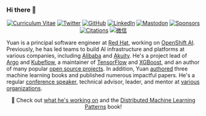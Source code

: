 ### Hi there 👋

<p align="center">
	<a href="https://terrytangyuan.github.io/cv.html"><img src="imgs/cv.svg" alt="Curriculum Vitae"></a>
	<a href="https://twitter.com/TerryTangYuan"><img src="imgs/twitter.svg" alt="Twitter"></a>
	<a href="https://github.com/terrytangyuan"><img src="imgs/github.svg" alt="GitHub"></a>
	<a href="https://www.linkedin.com/in/terrytangyuan"><img src="imgs/linkedin.svg" alt="LinkedIn"></a>
	<a rel="me" href="https://fosstodon.org/@terrytangyuan"><img src="imgs/mastodon.svg" alt="Mastodon"></a>
	<a href="https://github.com/sponsors/terrytangyuan"><img src="imgs/sponsors.svg" alt="Sponsors"></a>
	<a href="https://scholar.google.com/citations?user=2GYttqUAAAAJ&hl=en"><img src="imgs/citations.svg" alt="Citations"></a>
	<a href="https://raw.githubusercontent.com/terrytangyuan/terrytangyuan/master/imgs/wechat-qr-code.png"><img src="imgs/wechat.svg" alt="微信"></a>
</p>



Yuan is a principal software engineer at [Red Hat](https://www.redhat.com/), working on [OpenShift AI](https://www.redhat.com/en/technologies/cloud-computing/openshift/openshift-ai). Previously, he has led teams to build AI infrastructure and platforms at various companies, including [Alibaba](https://www.alibabagroup.com/) and [Akuity](https://akuity.io/). He's a project lead of [Argo](https://argoproj.github.io/) and [Kubeflow](https://github.com/kubeflow), a maintainer of [TensorFlow](https://github.com/tensorflow/tensorflow) and [XGBoost](https://github.com/dmlc/xgboost), and an author of many popular [open source projects](https://github.com/sponsors/terrytangyuan). In addition, Yuan [authored](https://terrytangyuan.github.io/cv#publications) three machine learning books and published numerous impactful papers. He's a regular [conference speaker](https://terrytangyuan.github.io/cv#talks), technical advisor, leader, and mentor at [various organizations](https://terrytangyuan.github.io/cv#services). 

<p align="center">📖 Check out
	<a href="https://github.com/sponsors/terrytangyuan">what he's working on</a> and the <a href="https://github.com/terrytangyuan/distributed-ml-patterns">Distributed Machine Learning Patterns</a> book!
</p>
